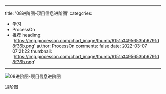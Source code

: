 
---
title: '08进阶图-项目信息进阶图'
categories: 
 - 学习
 - ProcessOn
 - 推荐
headimg: 'https://img.processon.com/chart_image/thumb/6151a3495653bb6791d8f36b.png'
author: ProcessOn
comments: false
date: 2022-03-07 07:21:22
thumbnail: 'https://img.processon.com/chart_image/thumb/6151a3495653bb6791d8f36b.png'
---

<div>   
<img class="thumb" alt="08进阶图-项目信息进阶图" src="https://img.processon.com/chart_image/thumb/6151a3495653bb6791d8f36b.png" referrerpolicy="no-referrer">
<p>进阶图</p>  
</div>
            